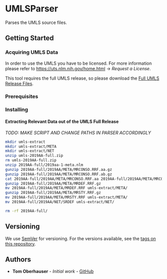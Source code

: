# UMLSParser

Parses the UMLS source files.

## Getting Started

### Acquiring UMLS Data
 
In order to use the UMLS you have to be licensed.
For more information please refer to https://uts.nlm.nih.gov/home.html -> *Request a License*.

This tool requires the full UMLS release, so please download the [Full UMLS Release Files](https://www.nlm.nih.gov/research/umls/licensedcontent/umlsknowledgesources.html).

### Prerequisites

### Installing

#### Extracting Relevant Data out of the UMLS Full Release

*TODO: MAKE SCRIPT AND CHANGE PATHS IN PARSER ACCORDINGLY*

```bash
mkdir umls-extract
mkdir umls-extract/META
mkdir umls-extract/NET
unzip umls-2019AA-full.zip
rm umls-2019AA-full.zip
unzip 2019AA-full/2019aa-1-meta.nlm
gunzip 2019AA-full/2019AA/META/MRCONSO.RRF.aa.gz
gunzip 2019AA-full/2019AA/META/MRCONSO.RRF.ab.gz
cat 2019AA-full/2019AA/META/MRCONSO.RRF.aa 2019AA-full/2019AA/META/MRCONSO.RRF.ab > umls-extract/META/MRCONSO.RRF
gunzip 2019AA-full/2019AA/META/MRDEF.RRF.gz
mv 2019AA-full/2019AA/META/MRDEF.RRF umls-extract/META/
gunzip 2019AA-full/2019AA/META/MRSTY.RRF.gz
mv 2019AA-full/2019AA/META/MRSTY.RRF umls-extract/META/
mv 2019AA-full/2019AA/NET/SRDEF umls-extract/NET/

rm -rf 2019AA-full/

```

## Versioning

We use [SemVer](http://semver.org/) for versioning. For the versions available, see the [tags on this repository](https://github.com/DATEXIS/UMLSParser/tags).

## Authors

-   **Tom Oberhauser** - _Initial work_ - [GitHub](https://github.com/devfoo-one/)